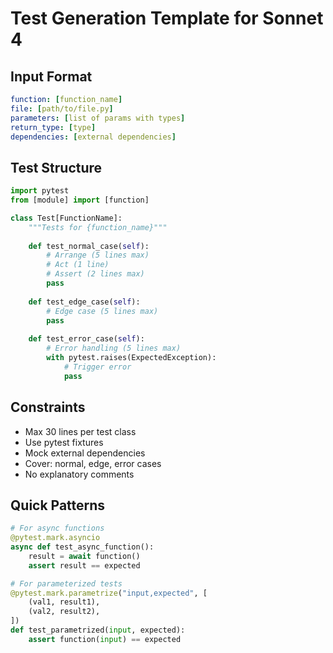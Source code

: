 # Test Generation Template for Sonnet 4

## Input Format
```yaml
function: [function_name]
file: [path/to/file.py]
parameters: [list of params with types]
return_type: [type]
dependencies: [external dependencies]
```

## Test Structure
```python
import pytest
from [module] import [function]

class Test[FunctionName]:
    """Tests for {function_name}"""
    
    def test_normal_case(self):
        # Arrange (5 lines max)
        # Act (1 line)
        # Assert (2 lines max)
        pass
    
    def test_edge_case(self):
        # Edge case (5 lines max)
        pass
    
    def test_error_case(self):
        # Error handling (5 lines max)
        with pytest.raises(ExpectedException):
            # Trigger error
            pass
```

## Constraints
- Max 30 lines per test class
- Use pytest fixtures
- Mock external dependencies
- Cover: normal, edge, error cases
- No explanatory comments

## Quick Patterns
```python
# For async functions
@pytest.mark.asyncio
async def test_async_function():
    result = await function()
    assert result == expected

# For parameterized tests
@pytest.mark.parametrize("input,expected", [
    (val1, result1),
    (val2, result2),
])
def test_parametrized(input, expected):
    assert function(input) == expected
```
